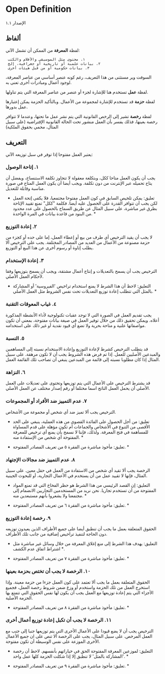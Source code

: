 # Open Definition
الإصدار ١.١

## ألفاظ ##

لفظة **المعرفة** من الممكن أن تشمل الآتي:

	 ١. محتوى مثل الموسيقى والأفلام والكتب
	 ٢. بيانات علمبة أو تاريخية أو جغرافية، إلخ
	 ٣. بيانات حكومية أو من قبل هيئات أخرى

السوفت وير مستثنى من هذا التعريف، رغم كونه عنصر أساسي من عناصر المعرفة، لوجود أعمال ومبادرات أخرى تعنى به.

لفظة **عمل** تستخدم هنا للإشارة لجزء أو عنصر من عناصر المعرفة التي يتم تناولها.

لفظة **حزمة** قد تستخدم للإشارة لمجموعة من الأعمال. وبالتأكيد الحزمة يمكن إعتبارها عمل بدورها. 

لفظة **رخصة** تشير إلى الرخص القانونية التي يتم نشر عمل ما تحتها، وعندما لا تتوافر رخصة بعينها، فذلك يفسر بأن العمل منشور تحت الحالة القانونية الإفتراضية (على سبيل المثال، محمي بحقوق الملكية)

## التعريف ##

يعتبر العمل مفتوحا إذا توفر في سبل توزيعه الآتي:

### ١. إتاحة الوصول

يجب أن يكون العمل متاحا ككل، وبتكلغة معقولة لا تتجاوز تكلفة الاستنساخ، ويفضل أن يتاح تحميله عبر الإنترنت من دون تكلفة. ويجب أيضا أن يكون العمل المتاح في صورة مناسبة وقابلة للتعديل.

* تعليق:  يمكن تلخيص السابق في كون العمل مفتوحا مجتمعيا، فلا يكفى إتحة العمل لكن يجب أن تتوافر القدرة على الحصول عليه أيضا. فكلمة "ككل" تمنع تقييد الإتاحة بطرق غير مباشرة، على سبيل المثال عن طريق السماح بالحصول على عدد محدود من البنود من قاعدة بيانات في المرة الواحدة. *

### ٢. إعادة التوزيع

لا يجب أن يقيد الترخيص أي طرف من بيع أو إعطاء العمل، إما على حده أو كجزء من حزمة مصنوعة من الأعمال من العديد من المصادر المختلفة. يجب على الترخيص ألا يطلب إتاوة أو رسوم أخرى عن هذا البيع أو التوزيع.

### ٣. إعادة الإستخدام

الترخيص يجب أن يسمح بالتعديلات و إنتاج أعمال مشتقة، ويجب أن يسمح بتوزيعها وفقا لأحكام العمل الأصلي. 

* التعليق: لاحظ أن هذا الشرط لا يمنع استخدام تراخيص 'الفيروسية' أو المشاركة بالمثل التي تتطلب إعادة توزيع التعديلات تحت نفس الشروط مثل العمل الأصلي. *

### ٤. غياب المعوقات التقنبة

يجب تقديم العمل في الصورة التي لا توجد عقبات تكنولوجية لأداء الأنشطة المذكورة أعلاه. ويمكن تحقيق ذلك من خلال توفير العمل في صيغة بيانات مفتوحة، بمعني أن تكون مواصفاتها علنية و متاحة بحرية ولا تضع أي قيود نقدية أو غير ذلك على استخدامه.

### ٥. النسبة

قد يتطلب الترخيص كشرط لإعادة التوزيع وإعادة الاستخدام نسبته إلى المساهمين والمبدعين الأصليين للعمل. إذا تم فرض هذه الشروط يجب أن لا تكون مرهقة. على سبيل المثال إذا كان مطلوبا نسبته إلى قائمة من المبدعين ينبغي أن تصاحب تلك القائمة العمل.

### ٦. النزاهة

قد يشترط الترخيص على الأعمال التي يتم توزيعها وتحتوى على تعديلات على العمل الأصلي أن يحمل العمل الناتج اسما مختلفا أو رقم إصدار مختلف عن العمل الأصلي.

### ٧. عدم  التمييز ضد الأفراد أو المجموعات

الترخيص يجب ألا تميز ضد أي شخص أو مجموعة من الأشخاص.

* تعليق: من أجل الحصول على الفائدة القصوى من هذه العملية، ينبغي على الحد الأقصى من التنوع في الأشخاص والجماعات أم تكون مؤهلة على قدم المساواة للمساهمة في فتح المعرفة. ولذلك، فإننا لا نسمح بأن يمنع أي ترخيص للمعرفة المفتوحة أي شخص من الإستفادة منه. *

* تعليق: مأخوذ مباشرة من الفقرة ٥ من تعريف المصادر المفتوحة. *

### ٨. عدم التمييز ضد مجالات الإجتهاد

الرخصة يجب ألا تقيد أي شخص من الاستفادة من العمل في حقل معين. على سبيل المثال، فإنها لا تقييد عمل من أن يستخدم في الأعمال التجارية، أو للبحوث الجينية.

* التعليق: إن القصد الرئيسي من هذا الشرط هو حظر الفخاخ التي قد تمنع المواد المفتوحة من أن تستخدم تجاريا. نحن نريد من المستخدمين التجاريين الانضمام إلى مجتمعنا ولا يشعروا بأنهم مستبعدين منه. *

* تعليق: مأخوذ مباشرة من الفقرة ٦ من تعريف المصادر المفتوحة. *

### ٩. رخصة إعادة التوزيع

الحقوق المتعلقة بعمل ما يجب أن تنطبق أيضا على جميع الأطراف الذين
يعيدون توزيعه دون الحاجة لتنفيذ تراخيص إضافية من جانب تلك الأطراف.

* التعليق: يهدف هذا الشرط إلى منع إغلاق المعرفة من خلال وسائل غير مباشرة مثل اشتراط اتفاق عدم الكشف *.

* تعليق: مأخوذ مباشرة من الفقرة ٧ من تعريف المصادر المفتوحة. *

### ١٠. الرخصة لا يجب أن تختص بحزمة بعينها

الحقوق المتعلقة بعمل ما يجب ألا تعتمد على كون العمل جزءا من حزمة معينة. وإذا استخرج العمل من تلك الحزمة واستخدم أو وزع ضمن شروط رخصة العمل، فجميع الأجزاء التي يتم إعادة توزيعها مع العمل يجب أن يكون لها نفس الحقوق التي تتمتع بها الحزمة الأصلية.

* تعليق: مأخوذ مباشرة من الفقرة ٨ من تعريف المصادر المفتوحة. *

### ١١. الرخصة لا يجب أن تكبل إعادة توزيع أعمال أخرى

الترخيص يجب أن لا يضع قيودا على الأعمال الأخرى التي يتم توزيعها جنبا إلى جنب مع العمل المرخص. على سبيل المثال، يجب على الرخصة ألا تنص على ان جميع الأعمال الأخرى الموزعة على نفس الوسيطة أن تكون مفتوحة.

* التعليق: لموزعين المعرفة المفتوحة الحق في خياراتهم بأنفسهم. لاحظ أن رخصة 'المشاركة بالمثل' لا تنطبق إلا إذا شكلت الحزمة كلها عمل واحد. *

* تعليق: مأخوذ مباشرة من الفقرة ٩ من تعريف المصادر المفتوحة. *
